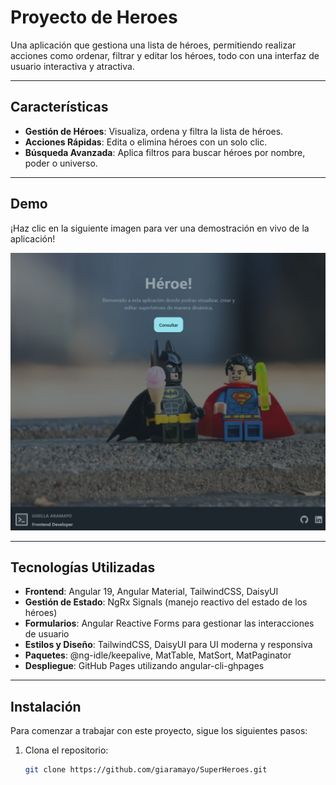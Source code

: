 # Proyecto de Heroes

Una aplicación que gestiona una lista de héroes, permitiendo realizar acciones como ordenar, filtrar y editar los héroes, todo con una interfaz de usuario interactiva y atractiva.

---

## Características

-  **Gestión de Héroes**: Visualiza, ordena y filtra la lista de héroes.
-  **Acciones Rápidas**: Edita o elimina héroes con un solo clic.
-  **Búsqueda Avanzada**: Aplica filtros para buscar héroes por nombre, poder o universo.

---

## Demo

¡Haz clic en la siguiente imagen para ver una demostración en vivo de la aplicación!

[![Demo](https://raw.githubusercontent.com/giaramayo/SuperHeroes/main/assets/demo.png)](https://giaramayo.github.io/SuperHeroes/)

---

## Tecnologías Utilizadas

- **Frontend**:  Angular 19, Angular Material, TailwindCSS, DaisyUI
- **Gestión de Estado**: NgRx Signals (manejo reactivo del estado de los héroes)
- **Formularios**: Angular Reactive Forms para gestionar las interacciones de usuario
- **Estilos y Diseño**: TailwindCSS, DaisyUI para UI moderna y responsiva
- **Paquetes**: @ng-idle/keepalive, MatTable, MatSort, MatPaginator
- **Despliegue**: GitHub Pages utilizando angular-cli-ghpages

---

## Instalación

Para comenzar a trabajar con este proyecto, sigue los siguientes pasos:

1. Clona el repositorio:
   ```bash
   git clone https://github.com/giaramayo/SuperHeroes.git